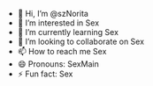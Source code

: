 - 👋 Hi, I’m @szNorita
- 👀 I’m interested in Sex
- 🌱 I’m currently learning Sex
- 💞️ I’m looking to collaborate on Sex
- 📫 How to reach me Sex
- 😄 Pronouns: SexMain
- ⚡ Fun fact: Sex

<!---
szNorita/szNorita is a ✨ special ✨ repository because its `README.md` (this file) appears on your GitHub profile.
You can click the Preview link to take a look at your changes.
--->
